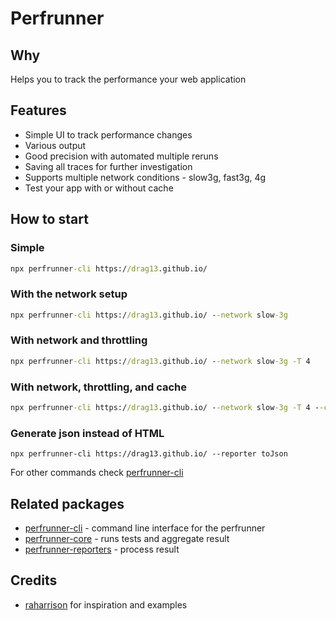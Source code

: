 # Perfrunner

## Why

Helps you to track the performance your web application

## Features

* Simple UI to track performance changes
* Various output
* Good precision with automated multiple reruns
* Saving all traces for further investigation
* Supports multiple network conditions - slow3g, fast3g, 4g
* Test your app with or without cache

## How to start

### Simple

```cmd
npx perfrunner-cli https://drag13.github.io/
```

### With the network setup

```cmd
npx perfrunner-cli https://drag13.github.io/ --network slow-3g
```

### With network and throttling

```cmd
npx perfrunner-cli https://drag13.github.io/ --network slow-3g -T 4
```

### With network, throttling, and cache

```cmd
npx perfrunner-cli https://drag13.github.io/ --network slow-3g -T 4 --cache
```

### Generate json instead of HTML

```
npx perfrunner-cli https://drag13.github.io/ --reporter toJson
```

For other commands check [perfrunner-cli]()

## Related packages

* [perfrunner-cli]() - command line interface for the perfrunner
* [perfrunner-core]() - runs tests and aggregate result
* [perfrunner-reporters]() - process result

## Credits

* [raharrison](https://github.com/raharrison) for inspiration and examples
